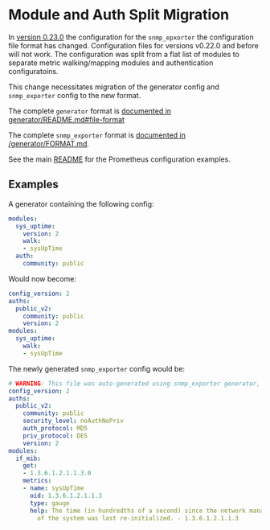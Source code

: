 # Module and Auth Split Migration

In [version 0.23.0](https://github.com/prometheus/snmp_exporter/releases/tag/v0.23.0) the configuration for the `snmp_epxorter` the configuration file format has changed. Configuration files for versions v0.22.0 and before will not work. The configuration was split from a flat list of modules to separate metric walking/mapping modules and authentication configuratoins.

This change necessitates migration of the generator config and `snmp_exporter` config to the new format.

The complete `generator` format is [documented in generator/README.md#file-format](generator/README.md#file-format)

The complete `snmp_exporter` format is [documented in /generator/FORMAT.md](/generator/FORMAT.md).

See the main [README](/README#Configuration) for the Prometheus configuration examples.

## Examples

A generator containing the following config:

```yaml
modules:
  sys_uptime:
    version: 2
    walk:
    - sysUpTime
  auth:
    community: public
```

Would now become:

```yaml
config_version: 2
auths:
  public_v2:
    community: public
    version: 2
modules:
  sys_uptime:
    walk:
    - sysUpTime
```

The newly generated `snmp_exporter` config would be:

```yaml
# WARNING: This file was auto-generated using snmp_exporter generator, manual changes will be lost.
config_version: 2
auths:
  public_v2:
    community: public
    security_level: noAuthNoPriv
    auth_protocol: MD5
    priv_protocol: DES
    version: 2
modules:
  if_mib:
    get:
    - 1.3.6.1.2.1.1.3.0
    metrics:
    - name: sysUpTime
      oid: 1.3.6.1.2.1.1.3
      type: gauge
      help: The time (in hundredths of a second) since the network management portion
        of the system was last re-initialized. - 1.3.6.1.2.1.1.3
```
